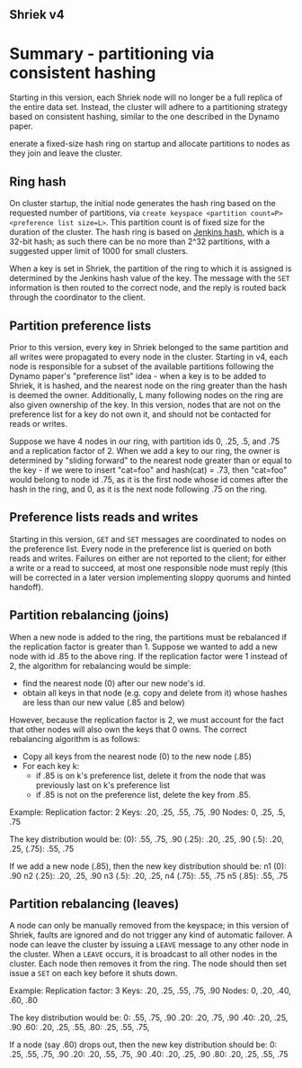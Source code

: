 Shriek v4
---
# Summary - partitioning via consistent hashing
Starting in this version, each Shriek node will no longer be a full replica of the entire
data set. Instead, the cluster will adhere to a partitioning strategy based on consistent hashing,
similar to the one described in the Dynamo paper.

enerate a fixed-size hash ring on startup and allocate
partitions to nodes as they join and leave the cluster.

## Ring hash
On cluster startup, the initial node generates the hash ring based on the requested number
of partitions, via `create keyspace <partition count=P> <preference list size=L>`. This partition
count is of fixed size for the duration of the cluster. The hash ring is based on [Jenkins hash](https://en.wikipedia.org/wiki/Jenkins_hash_function),
which is a 32-bit hash; as such there can be no more than 2^32 partitions, with a suggested upper limit of 1000 for small clusters.

When a key is set in Shriek, the partition of the ring to which it is assigned is determined by the Jenkins
hash value of the key. The message with the `SET` information is then routed to the correct node, and the
reply is routed back through the coordinator to the client.

## Partition preference lists
Prior to this version, every key in Shriek belonged to the same partition and
all writes were propagated to every node in the cluster. Starting in v4, each node is responsible
for a subset of the available partitions following the Dynamo paper's "preference list" idea -
when a key is to be added to Shriek, it is hashed, and the nearest node on the ring greater than
the hash is deemed the owner. Additionally, L many following nodes on the ring are also given ownership
of the key. In this version, nodes that are not on the preference list for a key do not own it,
and should not be contacted for reads or writes.

Suppose we have 4 nodes in our ring, with partition ids 0,
.25, .5, and .75 and a replication factor of 2. When we add a key to our ring, the owner is determined
by "sliding forward" to the nearest node greater than or equal to the key -
if we were to insert "cat=foo" and hash(cat) = .73, then "cat=foo"
would belong to node id .75, as it is the first node whose id comes after the hash in the ring, and
0, as it is the next node following .75 on the ring.

## Preference lists reads and writes
Starting in this version, `GET` and `SET` messages are coordinated to nodes on the preference list.
Every node in the preference list is queried on both reads and writes. Failures on either are not
reported to the client; for either a write or a read to succeed, at most one responsible node must
reply (this will be corrected in a later version implementing sloppy quorums and hinted handoff).

## Partition rebalancing (joins)
When a new node is added to the ring, the partitions must be rebalanced if the replication
factor is greater than 1. Suppose we wanted to add a new node with id .85 to the above ring.
If the replication factor were 1 instead of 2, the algorithm for rebalancing would be simple:
- find the nearest node (0) after our new node's id.
- obtain all keys in that node (e.g. copy and delete from it) whose hashes
are less than our new value (.85 and below)

However, because the replication factor is 2, we must account for the fact that other nodes
will also own the keys that 0 owns. The correct rebalancing algorithm is as follows:
- Copy all keys from the nearest node (0) to the new node (.85)
- For each key k:
  - if .85 is on k's preference list, delete it from the node that was
  previously last on k's preference list
  - if .85 is not on the preference list, delete the key from .85.

Example:
Replication factor: 2
Keys: .20, .25, .55, .75, .90
Nodes: 0, .25, .5, .75

The key distribution would be:
(0): .55, .75, .90
(.25): .20, .25, .90
(.5): .20, .25,
(.75): .55, .75

If we add a new node (.85), then the new key distribution should be:
n1 (0): .90
n2 (.25): .20, .25, .90
n3 (.5): .20, .25,
n4 (.75): .55, .75
n5 (.85): .55, .75

## Partition rebalancing (leaves)
A node can only be manually removed from the keyspace; in this version of Shriek, faults
are ignored and do not trigger any kind of automatic failover. A node can leave the cluster by issuing
a `LEAVE` message to any other node in the cluster. When a `LEAVE` occurs, it is broadcast to all other
nodes in the cluster. Each node then removes it from the ring. The node should then set issue a `SET`
on each key before it shuts down.

Example:
Replication factor: 3
Keys: .20, .25, .55, .75, .90
Nodes: 0, .20, .40, .60, .80

The key distribution would be:
0: .55, .75, .90
.20: .20, .75, .90
.40: .20, .25, .90
.60: .20, .25, .55,
.80: .25, .55, .75,

If a node (say .60) drops out, then the new key distribution should be:
0: .25, .55, .75, .90
.20: .20, .55, .75, .90
.40: .20, .25, .90
.80: .20, .25, .55, .75
